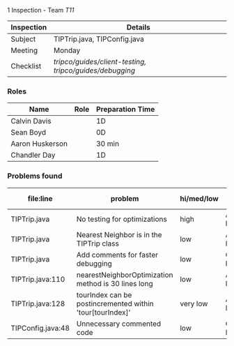 1 Inspection - Team *T11* 
 
| Inspection | Details |
| ----- | ----- |
| Subject | TIPTrip.java, TIPConfig.java |
| Meeting | Monday |
| Checklist | *tripco/guides/client-testing, tripco/guides/debugging* |

### Roles

| Name | Role |Preparation Time |
| ---- | ---- | ---- |
| Calvin Davis |  | 1D |
| Sean Boyd |  | 0D |
| Aaron Huskerson |  | 30 min |
| Chandler Day |  | 1D |

### Problems found

| file:line | problem | hi/med/low | who found | github#  |
|---|---|---|---|---|
| TIPTrip.java | No testing for optimizations | high | Aaron Huskerson | TBD |
| TIPTrip.java | Nearest Neighbor is in the TIPTrip class | low | Aaron Huskerson | TBD  |
| TIPTrip.java | Add comments for faster debugging | low | Chandler Day | TBD |
| TIPTrip.java:110| nearestNeighborOptimization method is 30 lines long | low | Aaron Huskerson | TBD |
| TIPTrip.java:128 | tourIndex can be postincremented within 'tour[tourIndex]' | very low | Aaron Huskerson | TBD |
| TIPConfig.java:48 | Unnecessary commented code | low | Chandler Day | TBD |
